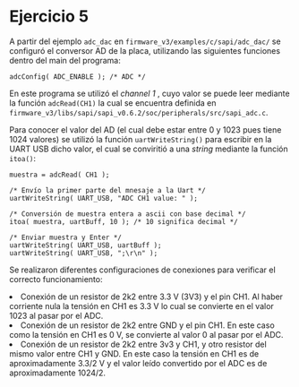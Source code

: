 # Ejercicio 5

A partir del ejemplo `adc_dac` en `firmware_v3/examples/c/sapi/adc_dac/` se configuró el conversor AD de la placa, utilizando las siguientes funciones dentro del main del programa: 

```{c}   
adcConfig( ADC_ENABLE ); /* ADC */
```

En este programa se utilizó el <i> channel 1 </i>, cuyo valor se puede leer mediante la función `adcRead(CH1)` la cual se encuentra definida en `firmware_v3/libs/sapi/sapi_v0.6.2/soc/peripherals/src/sapi_adc.c`. 

Para conocer el valor del AD (el cual debe estar entre 0 y 1023 pues tiene 1024 valores) se utilizó la función `uartWriteString()` para escribir en la UART USB dicho valor, el cual se conviritió a una <i> string </i> mediante la función `itoa()`:

```{c}
muestra = adcRead( CH1 );

/* Envío la primer parte del mnesaje a la Uart */
uartWriteString( UART_USB, "ADC CH1 value: " );

/* Conversión de muestra entera a ascii con base decimal */
itoa( muestra, uartBuff, 10 ); /* 10 significa decimal */

/* Enviar muestra y Enter */
uartWriteString( UART_USB, uartBuff );
uartWriteString( UART_USB, ";\r\n" );
```

Se realizaron diferentes configuraciones de conexiones para verificar el correcto funcionamiento:

<tr> 
  <li> Conexión de un resistor de 2k2 entre 3.3 V (3V3) y el pin CH1. Al haber corriente nula la tensión en CH1 es 3.3 V lo cual se convierte en el valor 1023 al pasar por el ADC. </li>
  <li> Conexión de un resistor de 2k2 entre GND y el pin CH1. En este caso como la tensión en CH1 es 0 V, se convierte al valor 0 al pasar por el ADC. </li>
  <li> Conexión de un resistor de 2k2 entre 3v3 y CH1, y otro resistor del mismo valor entre CH1 y GND. En este caso la tensión en CH1 es de aproximadamente 3.3/2 V y el valor leído convertido por el ADC es de aproximadamente 1024/2. 
</tr>
